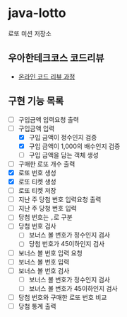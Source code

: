 # java-lotto

로또 미션 저장소

## 우아한테크코스 코드리뷰

- [온라인 코드 리뷰 과정](https://github.com/woowacourse/woowacourse-docs/blob/master/maincourse/README.md)


## 구현 기능 목록
- [ ] 구입금액 입력요청 출력 
- [ ] 구입금액 입력
  - [x] 구입 금액이 정수인지 검증
  - [x] 구입 금액이 1,000의 배수인지 검증
  - [ ] 구입 금액을 담는 객체 생성 
- [ ] 구매한 로또 개수 출력
- [x] 로또 번호 생성
- [x] 로또 티켓 생성
- [ ] 로또 티켓 저장
- [ ] 지난 주 당첨 번호 입력요청 출력
- [ ] 지난 주 당청 번호 입력
- [ ] 당첨 번호는 `,`로 구분
- [ ] 당첨 번호 검사
  - [ ] 보너스 볼 번호가 정수인지 검사
  - [ ] 당첨 번호가 45이하인지 검사 
- [ ] 보너스 볼 번호 입력 요청
- [ ] 보너스 볼 번호 입력
- [ ] 보너스 볼 번호 검사
  - [ ] 보너스 볼 번호가 정수인지 검사
  - [ ] 보너스 볼 번호가 45이하인지 검사
- [ ] 당첨 번호와 구매한 로또 번호 비교
- [ ] 당첨 통계 출력